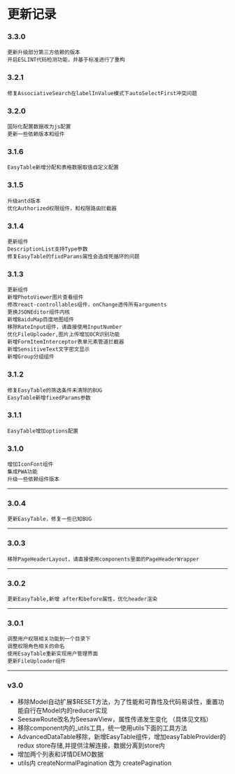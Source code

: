 # 更新记录 #

### 3.3.0
    更新升级部分第三方依赖的版本
    开启ESLINT代码检测功能，并基于标准进行了重构

### 3.2.1
    修复AssociativeSearch在labelInValue模式下autoSelectFirst冲突问题

### 3.2.0
    国际化配置数据改为js配置
    更新一些依赖版本和组件

### 3.1.6
    EasyTable新增分配和表格数据取值自定义配置

### 3.1.5
    升级antd版本
    优化Authorized权限组件，和权限路由拦截器

### 3.1.4
    更新组件
    DescriptionList支持Type参数
    修复EasyTable的fixdParams属性会造成死循环的问题

### 3.1.3
    更新组件
    新增PhotoViewer图片查看组件
    修改react-controllables组件，onChange透传所有arguments
    更换JSONEditor组件内核
    新增BaiduMap百度地图组件
    移除RateInput组件，请直接使用InputNumber
    优化FileUploader,图片上传增加OCR识别功能
    新增FormItemInterceptor表单元素管道拦截器
    新增SensitiveText文字密文显示
    新增Group分组组件

### 3.1.2
    修复EasyTable的筛选条件未清除的BUG
    EasyTable新增fixedParams参数

### 3.1.1
    EasyTable增加options配置

### 3.1.0
    增加IconFont组件
    集成PWA功能
    升级一些依赖组件版本

---

### 3.0.4
    更新EasyTable，修复一些已知BUG

---

### 3.0.3
    移除PageHeaderLayout，请直接使用components里面的PageHeaderWrapper

---

### 3.0.2
    更新EasyTable,新增 after和before属性，优化header渲染

---

### 3.0.1
    调整用户权限相关功能到一个目录下
    调整权限角色相关的命名
    使用EsayTable重新实现用户管理界面
    更新FileUploader组件
    
---

### v3.0

- 移除Model自动扩展$RESET方法，为了性能和可靠性及代码易读性，重置功能自行在Model内的reducer实现
- SeesawRoute改名为SeesawView，属性传递发生变化 （具体见文档）
- 移除component内的_utils工具，统一使用utils下面的工具方法
- AdvancedDataTable移除，新增EasyTable组件，增加easyTableProvider的redux store存储,并提供注解连接，数据分离到store内
- 增加两个列表和详情DEMO数据
- utils内 createNormalPagination 改为 createPagination
